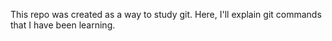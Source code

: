 This repo was created as a way to study git. Here, I'll explain git commands that I have been learning.

